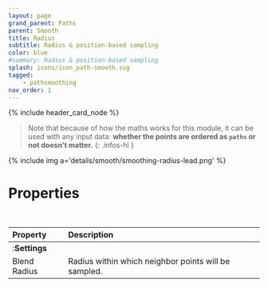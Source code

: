 ```yaml
---
layout: page
grand_parent: Paths
parent: Smooth
title: Radius
subtitle: Radius & position-based sampling
color: blue
#summary: Radius & position-based sampling
splash: icons/icon_path-smooth.svg
tagged: 
    - pathsmoothing
nav_order: 1
---
```


{% include header_card_node %}


> Note that because of how the maths works for this module, it can be used with any input data: **whether the points are ordered as `paths` or not doesn't matter.**
{: .infos-hl }

{% include img a='details/smooth/smoothing-radius-lead.png' %}

# Properties
<br>

| Property       | Description          |
|:-------------|:------------------|
|:**Settings**||
| Blend Radius           | Radius within which neighbor points will be sampled. |

